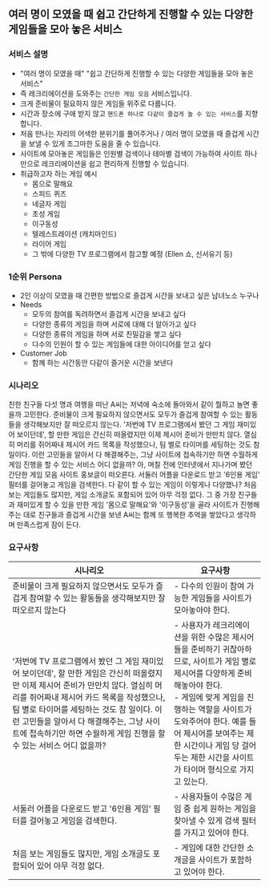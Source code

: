 ## 여러 명이 모였을 때 쉽고 간단하게 진행할 수 있는 다양한 게임들을 모아 놓은 서비스

### 서비스 설명

- "여러 명이 모였을 때" "쉽고 간단하게 진행할 수 있는 다양한 게임들을 모아 놓은 서비스" 
- 즉 레크리에이션을 도와주는 `간단한 게임 모음` 서비스입니다.
- 크게 준비물이 필요하지 않은 게임들 위주로 다룹니다. 
- 시간과 장소에 구애 받지 않고 `핸드폰 하나로 다같이 즐겁게 놀 수 있는 서비스`를 지향합니다.
- 처음 만나는 자리의 어색한 분위기를 풀어주거나 / 여러 명이 모였을 때 즐겁게 시간을 보낼 수 있게 조그마한 도움을 줄 수 있습니다.
- 사이트에 모아놓은 게임들은 인원별 검색이나 테마별 검색이 가능하여 사이트 하나만으로 레크리에이션을 쉽고 편리하게 진행할 수 있습니다.
- 취급하고자 하는 게임 예시
    - 몸으로 말해요
    - 스피드 퀴즈
    - 네글자 게임
    - 초성 게임
    - 이구동성
    - 텔레스트레이션 (캐치마인드)
    - 라이어 게임
    - 그 밖에 다양한 TV 프로그램에서 참고할 예정 (Ellen 쇼, 신서유기 등)

### 1순위 Persona

- 2인 이상이 모였을 때 간편한 방법으로 즐겁게 시간을 보내고 싶은 남녀노소 누구나
- Needs
    - 모두의 참여를 독려하면서 즐겁게 시간을 보내고 싶다
    - 다양한 종류의 게임을 하며 서로에 대해 더 알아가고 싶다
    - 다양한 종류의 게임을 하며 서로 친밀감을 쌓고 싶다
    - 다수의 인원이 할 수 있는 게임들에 대한 아이디어를 얻고 싶다
- Customer Job
    - 함께 하는 시간동안 다같이 즐거운 시간을 보낸다

### 시나리오

친한 친구들 다섯 명과 여행을 떠난 A씨는 저녁에 숙소에 돌아와서 같이 뭘하고 놀면 좋을까 고민한다. 준비물이 크게 필요하지 않으면서도 모두가 즐겁게 참여할 수 있는 활동들을 생각해보지만 잘 떠오르지 않는다. '저번에 TV 프로그램에서 봤던 그 게임 재미있어 보이던데', 할 만한 게임은 간신히 떠올렸지만 이제 제시어 준비가 만만치 않다. 열심히 머리를 쥐어짜내 제시어 카드 목록을 작성했으나, 팀 별로 타이머를 세팅하는 것도 참 일이다. 이런 고민들을 알아서 다 해결해주는, 그냥 사이트에 접속하기만 하면 수월하게 게임 진행을 할 수 있는 서비스 어디 없을까? 아, 며칠 전에 인터넷에서 지나가며 봤던 간단한 게임 모음 사이트 홍보글이 떠오른다. 서둘러 어플을 다운로드 받고 '6인용 게임' 필터를 걸어놓고 게임을 검색한다. 다 같이 할 수 있는 게임이 이렇게나 다양했나? 처음 보는 게임들도 많지만, 게임 소개글도 포함되어 있어 아무 걱정 없다. 그 중 가장 친구들과 재미있게 할 수 있을 만한 게임 '몸으로 말해요'와 '이구동성'을 골라 사이트가 진행해주는 대로 친구들과 즐겁게 시간을 보낸 A씨는 함께 또 행복한 추억을 쌓았다고 생각하며 만족스럽게 잠이 든다. 

### 요구사항
|시나리오|요구사항|
|--------|--------|
|준비물이 크게 필요하지 않으면서도 모두가 즐겁게 참여할 수 있는 활동들을 생각해보지만 잘 떠오르지 않는다|- 다수의 인원이 참여 가능한 게임들을 사이트가 모아놓아야 한다.|
|'저번에 TV 프로그램에서 봤던 그 게임 재미있어 보이던데', 할 만한 게임은 간신히 떠올렸지만 이제 제시어 준비가 만만치 않다. 열심히 머리를 쥐어짜내 제시어 카드 목록을 작성했으나, 팀 별로 타이머를 세팅하는 것도 참 일이다. 이런 고민들을 알아서 다 해결해주는, 그냥 사이트에 접속하기만 하면 수월하게 게임 진행을 할 수 있는 서비스 어디 없을까?|- 사용자가 레크리에이션을 위한 수많은 제시어들을 준비하기 귀찮아하므로, 사이트가 게임 별로 제시어를 다양하게 준비해놓아야 한다.<br>- 게임에 맞게 게임을 진행하는 역할을 사이트가 도와주어야 한다. 예를 들어 제시어를 보여주는 제한 시간이나 게임 당 걸어두는 제한 시간을 사이트가 타이머 형식으로 가지고 있는다.|
|서둘러 어플을 다운로드 받고 '6인용 게임' 필터를 걸어놓고 게임을 검색한다.|- 사용자들이 수많은 게임 중 쉽게 원하는 게임을 찾아낼 수 있게 검색 필터를 가지고 있어야 한다.|
|처음 보는 게임들도 많지만, 게임 소개글도 포함되어 있어 아무 걱정 없다.|- 게임에 대한 간단한 소개글을 사이트가 포함하고 있어야 한다.|
